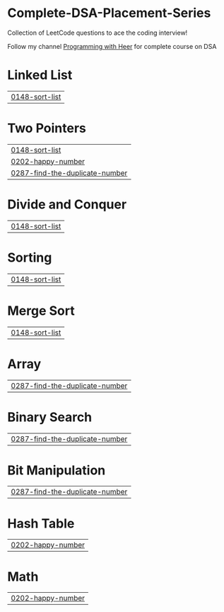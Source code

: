 # Complete-DSA-Placement-Series
Collection of LeetCode questions to ace the coding interview!

Follow my channel [Programming with Heer](https://www.youtube.com/@ProgrammingWithHeer) for complete course on DSA


# Linked List
|  |
| ------- |
| [0148-sort-list](https://github.com/HeerMehta/Complete-DSA-Placement-Series/tree/master/0148-sort-list) |
# Two Pointers
|  |
| ------- |
| [0148-sort-list](https://github.com/HeerMehta/Complete-DSA-Placement-Series/tree/master/0148-sort-list) |
| [0202-happy-number](https://github.com/HeerMehta/Complete-DSA-Placement-Series/tree/master/0202-happy-number) |
| [0287-find-the-duplicate-number](https://github.com/HeerMehta/Complete-DSA-Placement-Series/tree/master/0287-find-the-duplicate-number) |
# Divide and Conquer
|  |
| ------- |
| [0148-sort-list](https://github.com/HeerMehta/Complete-DSA-Placement-Series/tree/master/0148-sort-list) |
# Sorting
|  |
| ------- |
| [0148-sort-list](https://github.com/HeerMehta/Complete-DSA-Placement-Series/tree/master/0148-sort-list) |
# Merge Sort
|  |
| ------- |
| [0148-sort-list](https://github.com/HeerMehta/Complete-DSA-Placement-Series/tree/master/0148-sort-list) |
# Array
|  |
| ------- |
| [0287-find-the-duplicate-number](https://github.com/HeerMehta/Complete-DSA-Placement-Series/tree/master/0287-find-the-duplicate-number) |
# Binary Search
|  |
| ------- |
| [0287-find-the-duplicate-number](https://github.com/HeerMehta/Complete-DSA-Placement-Series/tree/master/0287-find-the-duplicate-number) |
# Bit Manipulation
|  |
| ------- |
| [0287-find-the-duplicate-number](https://github.com/HeerMehta/Complete-DSA-Placement-Series/tree/master/0287-find-the-duplicate-number) |
# Hash Table
|  |
| ------- |
| [0202-happy-number](https://github.com/HeerMehta/Complete-DSA-Placement-Series/tree/master/0202-happy-number) |
# Math
|  |
| ------- |
| [0202-happy-number](https://github.com/HeerMehta/Complete-DSA-Placement-Series/tree/master/0202-happy-number) |